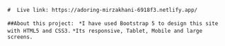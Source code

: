 `#  Live link: https://adoring-mirzakhani-6918f3.netlify.app/`

`##About this project: `
`*I have used Bootstrap 5 to design this site with HTML5 and CSS3.`
`*Its responsive, Tablet, Mobile and large screens.
` 
